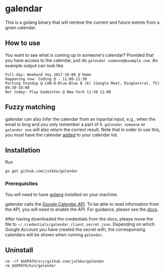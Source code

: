 # galendar
This is a golang binary that will retrieve the current and future events from a
given calendar. 

## How to use
You want to see what is coming up in someone's calendar? Provided that you have
access to the calendar, just do `galendar someone@example.com`. An example
output can look like
```
Full-day: Weekend Yey 2017-10-08 @ Home
Happening now: Coding @ - 11:00-11:30
Porting Standup @ LON-0-Blue-Blue B (6) [Google Meet, RingCentral, TV] 09:30-10:00 
Not today: Play badminton @ New York 11:30-12:00 
```

## Fuzzy matching
galendar can also infer the calendar from an inpartial input, e.g., when the
email is long and you only remember a part of it. `galendar someone` or
`galendar one` will also return the correct result. Note that in order to use
this, you must have the calendar
[added](https://support.google.com/calendar/answer/37100?co=GENIE.Platform%3DDesktop&hl=en)
to your calendar list.

## Installation
Run

```
go get github.com/jutkko/galendar
```

### Prerequisites
You will need to have [golang](https://golang.org/dl/) installed on your machine.

galendar calls the [Google Calendar
API](https://developers.google.com/google-apps/calendar/). To be able to read
information from the API, you will need to enable the API. For guidance, please
see the
[docs](https://developers.google.com/google-apps/calendar/quickstart/dotnet#step_1_turn_on_the_api_name).

After having downloaded the credentials from the docs, please move the file to
`~/.credentials/galendar_client_secret.json`. Depending on which Google Account
you have created the secret with, the corresponsing calendars will be shown
when running `galendar`.

## Uninstall
```
rm -rf $GOPATH/src/github.com/jutkko/galendar
rm $GOPATH/bin/galendar
```
